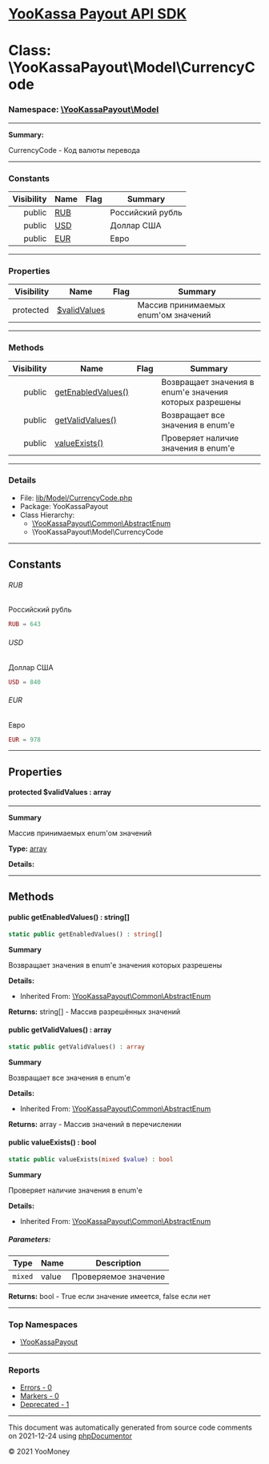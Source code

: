 # [YooKassa Payout API SDK](../home.md)

# Class: \YooKassaPayout\Model\CurrencyCode
### Namespace: [\YooKassaPayout\Model](../namespaces/yookassapayout-model.md)
---
**Summary:**

CurrencyCode - Код валюты перевода

---
### Constants
| Visibility | Name | Flag | Summary |
| ----------:| ---- | ---- | ------- |
| public | [RUB](../classes/YooKassaPayout-Model-CurrencyCode.md#constant_RUB) |  | Российский рубль |
| public | [USD](../classes/YooKassaPayout-Model-CurrencyCode.md#constant_USD) |  | Доллар США |
| public | [EUR](../classes/YooKassaPayout-Model-CurrencyCode.md#constant_EUR) |  | Евро |
---
### Properties
| Visibility | Name | Flag | Summary |
| ----------:| ---- | ---- | ------- |
| protected | [$validValues](../classes/YooKassaPayout-Model-CurrencyCode.md#property_validValues) |  | Массив принимаемых enum'ом значений |
---
### Methods
| Visibility | Name | Flag | Summary |
| ----------:| ---- | ---- | ------- |
| public | [getEnabledValues()](../classes/YooKassaPayout-Common-AbstractEnum.md#method_getEnabledValues) |  | Возвращает значения в enum'е значения которых разрешены |
| public | [getValidValues()](../classes/YooKassaPayout-Common-AbstractEnum.md#method_getValidValues) |  | Возвращает все значения в enum'e |
| public | [valueExists()](../classes/YooKassaPayout-Common-AbstractEnum.md#method_valueExists) |  | Проверяет наличие значения в enum'e |
---
### Details
* File: [lib/Model/CurrencyCode.php](../../lib/Model/CurrencyCode.php)
* Package: YooKassaPayout
* Class Hierarchy: 
  * [\YooKassaPayout\Common\AbstractEnum](../classes/YooKassaPayout-Common-AbstractEnum.md)
  * \YooKassaPayout\Model\CurrencyCode
---
## Constants
<a name="constant_RUB" class="anchor"></a>
###### RUB
Российский рубль

```php
RUB = 643
```


<a name="constant_USD" class="anchor"></a>
###### USD
Доллар США

```php
USD = 840
```


<a name="constant_EUR" class="anchor"></a>
###### EUR
Евро

```php
EUR = 978
```


---
## Properties
<a name="property_validValues"></a>
#### protected $validValues : array
---
**Summary**

Массив принимаемых enum'ом значений

**Type:** <a href="../array"><abbr title="array">array</abbr></a>

**Details:**



---
## Methods
<a name="method_getEnabledValues" class="anchor"></a>
#### public getEnabledValues() : string[]

```php
static public getEnabledValues() : string[]
```

**Summary**

Возвращает значения в enum'е значения которых разрешены

**Details:**
* Inherited From: [\YooKassaPayout\Common\AbstractEnum](../classes/YooKassaPayout-Common-AbstractEnum.md)

**Returns:** string[] - Массив разрешённых значений


<a name="method_getValidValues" class="anchor"></a>
#### public getValidValues() : array

```php
static public getValidValues() : array
```

**Summary**

Возвращает все значения в enum'e

**Details:**
* Inherited From: [\YooKassaPayout\Common\AbstractEnum](../classes/YooKassaPayout-Common-AbstractEnum.md)

**Returns:** array - Массив значений в перечислении


<a name="method_valueExists" class="anchor"></a>
#### public valueExists() : bool

```php
static public valueExists(mixed $value) : bool
```

**Summary**

Проверяет наличие значения в enum'e

**Details:**
* Inherited From: [\YooKassaPayout\Common\AbstractEnum](../classes/YooKassaPayout-Common-AbstractEnum.md)
##### Parameters:
| Type | Name | Description |
| ---- | ---- | ----------- |
| <code lang="php">mixed</code> | value  | Проверяемое значение |

**Returns:** bool - True если значение имеется, false если нет



---

### Top Namespaces

* [\YooKassaPayout](../namespaces/yookassapayout.md)

---

### Reports
* [Errors - 0](../reports/errors.md)
* [Markers - 0](../reports/markers.md)
* [Deprecated - 1](../reports/deprecated.md)

---

This document was automatically generated from source code comments on 2021-12-24 using [phpDocumentor](http://www.phpdoc.org/)

&copy; 2021 YooMoney